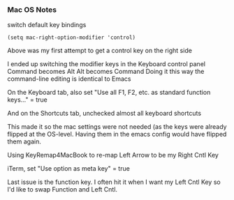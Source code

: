 ### Mac OS Notes ###

switch default key bindings

    (setq mac-right-option-modifier 'control)

Above was my first attempt to get a control key on the right side

I ended up switching the modifier keys in the Keyboard control panel
Command becomes Alt
Alt becomes Command
Doing it this way the command-line editing is identical to Emacs

On the Keyboard tab, also set "Use all F1, F2, etc. as standard function keys..." = true

And on the Shortcuts tab, unchecked almost all keyboard shortcuts

This made it so the mac settings were not needed (as the keys were
already flipped at the OS-level. Having them in the emacs config
would have flipped them again.

Using KeyRemap4MacBook to re-map Left Arrow to be my Right Cntl Key

iTerm, set "Use option as meta key" = true

Last issue is the function key. I often hit it when I want my Left Cntl Key so I'd like to swap Function and Left Cntl.
